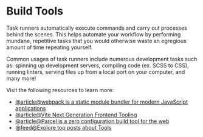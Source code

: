 # Build Tools

Task runners automatically execute commands and carry out processes behind the scenes. This helps automate your workflow by performing mundane, repetitive tasks that you would otherwise waste an egregious amount of time repeating yourself.

Common usages of task runners include numerous development tasks such as: spinning up development servers, compiling code (ex. SCSS to CSS), running linters, serving files up from a local port on your computer, and many more!

Visit the following resources to learn more:

- [@article@webpack is a static module bundler for modern JavaScript applications](https://webpack.js.org/)
- [@article@Vite Next Generation Frontend Tooling](https://vitejs.dev)
- [@article@Parcel is a zero configuration build tool for the web](https://parceljs.org/)
- [@feed@Explore top posts about Tools](https://app.daily.dev/tags/tools?ref=roadmapsh)
